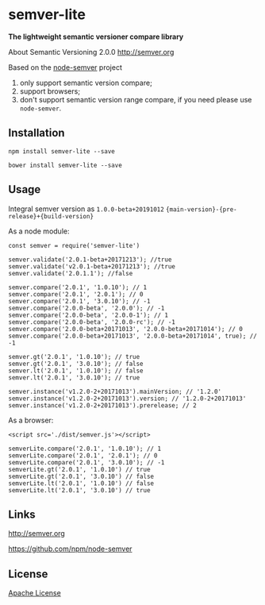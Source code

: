 # semver-lite 

**The lightweight semantic versioner compare library**

About Semantic Versioning 2.0.0 http://semver.org

Based on the [node-semver](https://github.com/npm/node-semver) project

1. only support semantic version compare;
2. support browsers;
3. don't support semantic version range compare, if you need please use `node-semver`.

## Installation

`npm install semver-lite --save`

`bower install semver-lite --save`

## Usage

Integral semver version as `1.0.0-beta+20191012` `{main-version}-{pre-release}+{build-version}`

As a node module:
 
```
const semver = require('semver-lite')

semver.validate('2.0.1-beta+20171213'); //true
semver.validate('v2.0.1-beta+20171213'); //true
semver.validate('2.0.1.1'); //false

semver.compare('2.0.1', '1.0.10'); // 1
semver.compare('2.0.1', '2.0.1'); // 0
semver.compare('2.0.1', '3.0.10'); // -1
semver.compare('2.0.0-beta', '2.0.0'); // -1
semver.compare('2.0.0-beta', '2.0.0-1'); // 1
semver.compare('2.0.0-beta', '2.0.0-rc'); // -1
semver.compare('2.0.0-beta+20171013', '2.0.0-beta+20171014'); // 0
semver.compare('2.0.0-beta+20171013', '2.0.0-beta+20171014', true); // -1

semver.gt('2.0.1', '1.0.10'); // true
semver.gt('2.0.1', '3.0.10'); // false
semver.lt('2.0.1', '1.0.10'); // false
semver.lt('2.0.1', '3.0.10'); // true

semver.instance('v1.2.0-2+20171013').mainVersion; // '1.2.0'
semver.instance('v1.2.0-2+20171013').version; // '1.2.0-2+20171013'
semver.instance('v1.2.0-2+20171013').prerelease; // 2
```

As a browser:

`<script src='./dist/semver.js'></script>`

```
semverLite.compare('2.0.1', '1.0.10'); // 1
semverLite.compare('2.0.1', '2.0.1'); // 0
semverLite.compare('2.0.1', '3.0.10'); // -1
semverLite.gt('2.0.1', '1.0.10') // true
semverLite.gt('2.0.1', '3.0.10') // false
semverLite.lt('2.0.1', '1.0.10') // false
semverLite.lt('2.0.1', '3.0.10') // true
```

## Links

http://semver.org

https://github.com/npm/node-semver

## License

[Apache License](https://github.com/worktile/semver-lite/blob/master/LICENSE)
